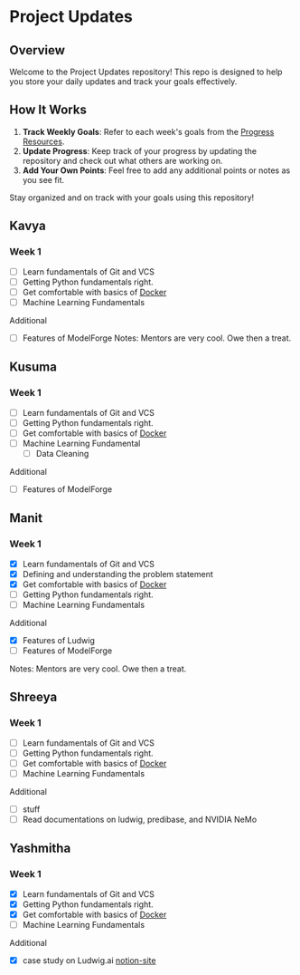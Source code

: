 # Project Updates

## Overview

Welcome to the Project Updates repository! This repo is designed to help you store your daily updates and track your goals effectively.

## How It Works

1. **Track Weekly Goals**: Refer to each week's goals from the [Progress Resources](https://github.com/ModelForgeHSP/progress-resources).
2. **Update Progress**: Keep track of your progress by updating the repository and check out what others are working on.
3. **Add Your Own Points**: Feel free to add any additional points or notes as you see fit.

Stay organized and on track with your goals using this repository!

## Kavya

### Week 1

- [ ] Learn fundamentals of Git and VCS
- [ ] Getting Python fundamentals right.
- [ ] Get comfortable with basics of [Docker](https://docs.docker.com/guides/docker-overview/)
- [ ] Machine Learning Fundamentals

Additional

- [ ] Features of ModelForge
      Notes: Mentors are very cool. Owe then a treat.

## Kusuma

### Week 1

- [ ] Learn fundamentals of Git and VCS
- [ ] Getting Python fundamentals right.
- [ ] Get comfortable with basics of [Docker](https://docs.docker.com/guides/docker-overview/)
- [ ] Machine Learning Fundamental
  - [ ] Data Cleaning

Additional

- [ ] Features of ModelForge

## Manit

### Week 1

- [x] Learn fundamentals of Git and VCS
- [x] Defining and understanding the problem statement
- [x] Get comfortable with basics of [Docker](https://docs.docker.com/guides/docker-overview/)
- [ ] Getting Python fundamentals right.
- [ ] Machine Learning Fundamentals

Additional

- [x] Features of Ludwig
- [ ] Features of ModelForge

Notes: Mentors are very cool. Owe then a treat.

## Shreeya

### Week 1

- [ ] Learn fundamentals of Git and VCS
- [ ] Getting Python fundamentals right.
- [ ] Get comfortable with basics of [Docker](https://docs.docker.com/guides/docker-overview/)
- [ ] Machine Learning Fundamentals

Additional

- [ ] stuff
- [ ] Read documentations on ludwig, predibase, and NVIDIA NeMo

## Yashmitha

### Week 1

- [x] Learn fundamentals of Git and VCS
- [x] Getting Python fundamentals right.
- [x] Get comfortable with basics of [Docker](https://docs.docker.com/guides/docker-overview/)
- [ ] Machine Learning Fundamentals

Additional

- [x] case study on Ludwig.ai [notion-site](https://yashmitha-notes.notion.site/Case-study-Ludwig-ai-4511520faaf34dfa822a6b3332ab2006)
